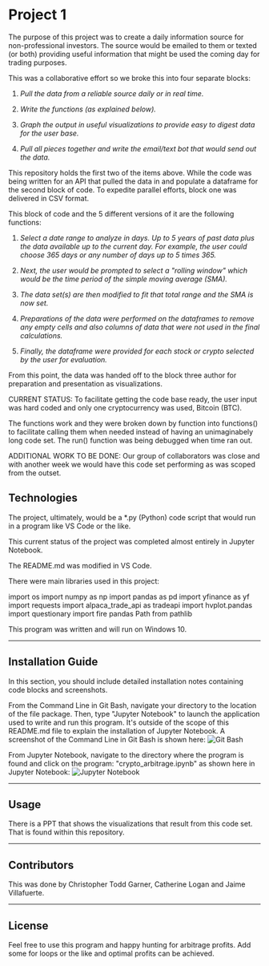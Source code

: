 # Project 1
The purpose of this project was to create a daily information source for non-professional investors.  The source would be emailed to them or texted (or both) providing useful information that might be used the coming day for trading purposes.  

This was a collaborative effort so we broke this into four separate blocks:

1. *Pull the data from a reliable source daily or in real time.*

2. *Write the functions (as explained below).*

3. *Graph the output in useful visualizations to provide easy to digest data for the user base.*

4. *Pull all pieces together and write the email/text bot that would send out the data.*


This repository holds the first two of the items above.  While the code was being written for an API that pulled the data in and populate a dataframe for the second block of code.  To expedite parallel efforts, block one was delivered in CSV format.  

This block of code and the 5 different versions of it are the following functions:

1. *Select a date range to analyze in days.  Up to 5 years of past data plus the data available up to the current day.  For example, the user could choose 365 days or any number of days up to 5 times 365.*

2. *Next, the user would be prompted to select a "rolling window" which would be the time period of the simple moving average (SMA).*

3. *The data set(s) are then modified to fit that total range and the SMA is now set.*

1. *Preparations of the data were performed on the dataframes to remove any empty cells and also columns of data that were not used in the final calculations.*

2. *Finally, the dataframe were provided for each stock or crypto selected by the user for evaluation.*



From this point, the data was handed off to the block three author for preparation and presentation as visualizations.  

CURRENT STATUS:  To facilitate getting the code base ready, the user input was hard coded and only one cryptocurrency was used, Bitcoin (BTC).  

The functions work and they were broken down by function into functions() to facilitate calling them when needed instead of having an unimaginabely long code set.  The run() function was being debugged when time ran out.  


ADDITIONAL WORK TO BE DONE:  Our group of collaborators was close and with another week we would have this code set performing as was scoped from the outset.  

## Technologies

The project, ultimately, would be a *.py (Python) code script that would run in a program like VS Code or the like.  

This current status of the project was completed almost entirely in Jupyter Notebook.  

The README.md was modified in VS Code.  

There were main libraries used in this project:

import os
import numpy as np 
import pandas as pd 
import yfinance as yf
import requests
import alpaca_trade_api as tradeapi
import hvplot.pandas 
import questionary
import fire
pandas
Path from pathlib


This program was written and will run on Windows 10.  

---

## Installation Guide

In this section, you should include detailed installation notes containing code blocks and screenshots.

From the Command Line in Git Bash, navigate your directory to the location of the file package.  Then, type "Jupyter Notebook" to launch the application used to write and run this program.  It's outside of the scope of this README.md file to explain the installation of Jupyter Notebook.  A screenshot of the Command Line in Git Bash is shown here:  ![Git Bash](./images/VSCode_Git_Bash.png)

From Jupyter Notebook, navigate to the directory where the program is found and click on the program: "crypto_arbitrage.ipynb" as shown here in Jupyter Notebook:  ![Jupyter Notebook](./images/Jupyter_Notebook.png)

---

## Usage

There is a PPT that shows the visualizations that result from this code set.  That is found within this repository.  
    

---

## Contributors

This was done by Christopher Todd Garner, Catherine Logan and Jaime Villafuerte.  

---

## License

Feel free to use this program and happy hunting for arbitrage profits.  Add some for loops or the like and optimal profits can be achieved.  
